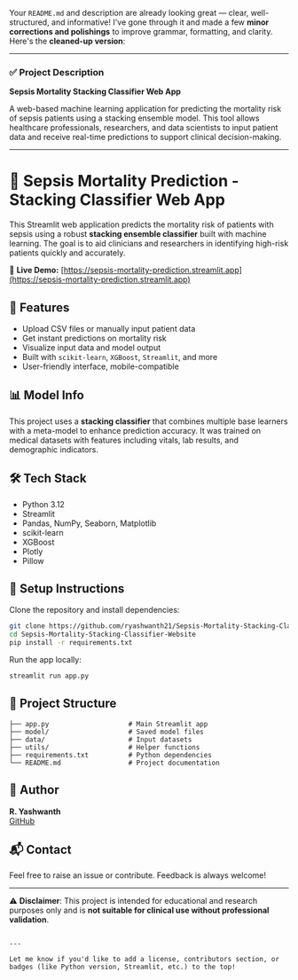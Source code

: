Your `README.md` and description are already looking great — clear, well-structured, and informative! I've gone through it and made a few **minor corrections and polishings** to improve grammar, formatting, and clarity. Here's the **cleaned-up version**:

---

### ✅ **Project Description**
**Sepsis Mortality Stacking Classifier Web App**

A web-based machine learning application for predicting the mortality risk of sepsis patients using a stacking ensemble model. This tool allows healthcare professionals, researchers, and data scientists to input patient data and receive real-time predictions to support clinical decision-making.

---



# 🧬 Sepsis Mortality Prediction - Stacking Classifier Web App

This Streamlit web application predicts the mortality risk of patients with sepsis using a robust **stacking ensemble classifier** built with machine learning. The goal is to aid clinicians and researchers in identifying high-risk patients quickly and accurately.

🔗 **Live Demo:** [https://sepsis-mortality-prediction.streamlit.app](https://sepsis-mortality-prediction.streamlit.app)

## 🚀 Features
- Upload CSV files or manually input patient data
- Get instant predictions on mortality risk
- Visualize input data and model output
- Built with `scikit-learn`, `XGBoost`, `Streamlit`, and more
- User-friendly interface, mobile-compatible

## 📊 Model Info
This project uses a **stacking classifier** that combines multiple base learners with a meta-model to enhance prediction accuracy. It was trained on medical datasets with features including vitals, lab results, and demographic indicators.

## 🛠 Tech Stack
- Python 3.12
- Streamlit
- Pandas, NumPy, Seaborn, Matplotlib
- scikit-learn
- XGBoost
- Plotly
- Pillow

## 🔧 Setup Instructions
Clone the repository and install dependencies:

```bash
git clone https://github.com/ryashwanth21/Sepsis-Mortality-Stacking-Classifier-Website.git
cd Sepsis-Mortality-Stacking-Classifier-Website
pip install -r requirements.txt
```

Run the app locally:

```bash
streamlit run app.py
```

## 📁 Project Structure
```
├── app.py                    # Main Streamlit app
├── model/                    # Saved model files
├── data/                     # Input datasets
├── utils/                    # Helper functions
├── requirements.txt          # Python dependencies
└── README.md                 # Project documentation
```

## 🧠 Author
**R. Yashwanth**  
[GitHub](https://github.com/ryashwanth21)

## 📬 Contact
Feel free to raise an issue or contribute. Feedback is always welcome!

---

⚠️ **Disclaimer**: This project is intended for educational and research purposes only and is **not suitable for clinical use without professional validation**.
```

---

Let me know if you'd like to add a license, contributors section, or badges (like Python version, Streamlit, etc.) to the top!

